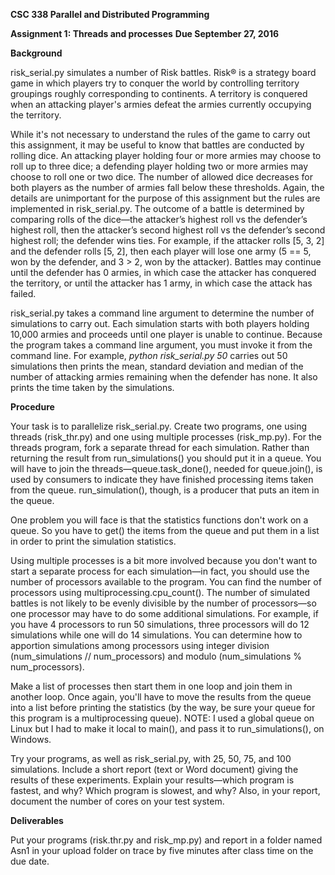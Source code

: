 **CSC 338 Parallel and Distributed Programming**

**Assignment 1: Threads and processes** **Due September 27, 2016**

**Background**

risk\_serial.py simulates a number of Risk battles. Risk® is a strategy
board game in which players try to conquer the world by controlling
territory groupings roughly corresponding to continents. A territory is
conquered when an attacking player's armies defeat the armies currently
occupying the territory.

While it's not necessary to understand the rules of the game to carry
out this assignment, it may be useful to know that battles are conducted
by rolling dice. An attacking player holding four or more armies may
choose to roll up to three dice; a defending player holding two or more
armies may choose to roll one or two dice. The number of allowed dice
decreases for both players as the number of armies fall below these
thresholds. Again, the details are unimportant for the purpose of this
assignment but the rules are implemented in risk\_serial.py. The outcome
of a battle is determined by comparing rolls of the dice—the attacker’s
highest roll vs the defender’s highest roll, then the attacker’s second
highest roll vs the defender’s second highest roll; the defender wins
ties. For example, if the attacker rolls \[5, 3, 2\] and the defender
rolls \[5, 2\], then each player will lose one army (5 == 5, won by the
defender, and 3 &gt; 2, won by the attacker). Battles may continue until
the defender has 0 armies, in which case the attacker has conquered the
territory, or until the attacker has 1 army, in which case the attack
has failed.

risk\_serial.py takes a command line argument to determine the number of
simulations to carry out. Each simulation starts with both players
holding 10,000 armies and proceeds until one player is unable to
continue. Because the program takes a command line argument, you must
invoke it from the command line. For example, *python risk\_serial.py
50* carries out 50 simulations then prints the mean, standard deviation
and median of the number of attacking armies remaining when the defender
has none. It also prints the time taken by the simulations.

**Procedure**

Your task is to parallelize risk\_serial.py. Create two programs, one
using threads (risk\_thr.py) and one using multiple processes
(risk\_mp.py). For the threads program, fork a separate thread for each
simulation. Rather than returning the result from run\_simulations() you
should put it in a queue. You will have to join the
threads—queue.task\_done(), needed for queue.join(), is used by
consumers to indicate they have finished processing items taken from the
queue. run\_simulation(), though, is a producer that puts an item in the
queue.

One problem you will face is that the statistics functions don't work on
a queue. So you have to get() the items from the queue and put them in a
list in order to print the simulation statistics.

Using multiple processes is a bit more involved because you don't want
to start a separate process for each simulation—in fact, you should use
the number of processors available to the program. You can find the
number of processors using multiprocessing.cpu\_count(). The number of
simulated battles is not likely to be evenly divisible by the number of
processors—so one processor may have to do some additional simulations.
For example, if you have 4 processors to run 50 simulations, three
processors will do 12 simulations while one will do 14 simulations. You
can determine how to apportion simulations among processors using
integer division (num\_simulations // num\_processors) and modulo
(num\_simulations % num\_processors).

Make a list of processes then start them in one loop and join them in
another loop. Once again, you'll have to move the results from the queue
into a list before printing the statistics (by the way, be sure your
queue for this program is a multiprocessing queue). NOTE: I used a
global queue on Linux but I had to make it local to main(), and pass it
to run\_simulations(), on Windows.

Try your programs, as well as risk\_serial.py, with 25, 50, 75, and 100
simulations. Include a short report (text or Word document) giving the
results of these experiments. Explain your results—which program is
fastest, and why? Which program is slowest, and why? Also, in your
report, document the number of cores on your test system.

**Deliverables**

Put your programs (risk.thr.py and risk\_mp.py) and report in a folder
named Asn1 in your upload folder on trace by five minutes after class
time on the due date.
